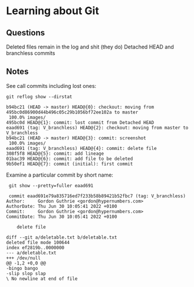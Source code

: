 # Learning about Git

## Questions

Deleted files remain in the log and shit (they do)
Detached HEAD and branchless commits


## Notes

See call commits including lost ones:

```
git reflog show --dirstat

b94bc21 (HEAD -> master) HEAD@{0}: checkout: moving from 495bc0d86900d44b496c05c29b1056bf72ee102a to master
 100.0% images/
495bc0d HEAD@{1}: commit: lost commit from Detached HEAD
eaad691 (tag: V_branchless) HEAD@{2}: checkout: moving from master to V_branchless
b94bc21 (HEAD -> master) HEAD@{3}: commit: screenshot
 100.0% images/
eaad691 (tag: V_branchless) HEAD@{4}: commit: delete file
308f5f8 HEAD@{5}: commit: add lineage
01bac39 HEAD@{6}: commit: add file to be deleted
9b50ef1 HEAD@{7}: commit (initial): first commit
```

Examine a particular commit by short name:

```
 git show --pretty=fuller eaad691

 commit eaad691e79a835716ed7f233b58b89421b52fbc7 (tag: V_branchless)
Author:     Gordon Guthrie <gordon@hypernumbers.com>
AuthorDate: Thu Jun 30 10:05:41 2022 +0100
Commit:     Gordon Guthrie <gordon@hypernumbers.com>
CommitDate: Thu Jun 30 10:05:41 2022 +0100

    delete file

diff --git a/deletable.txt b/deletable.txt
deleted file mode 100644
index ef2819b..0000000
--- a/deletable.txt
+++ /dev/null
@@ -1,2 +0,0 @@
-bingo bango
-slip slop slap
\ No newline at end of file
```



